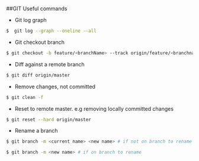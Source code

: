 ##GIT Useful commands


- Git log graph

```bash
$  git log --graph --oneline --all
```

- Git checkout branch

```bash
$ git checkout -b feature/<branchName> --track origin/feature/<branchname>
```

- Diff against a remote branch

```bash
$ git diff origin/master
```

- Remove changes, not committed

```bash
$ git clean -f
```

- Reset to remote master. e.g removing locally committed changes

```bash
$ git reset --hard origin/master
```

- Rename a branch

```bash
$ git branch -m <current name> <new name> # if not on branch to rename

$ git branch -m <new name> # if on branch to rename
```

